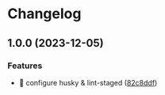 # Changelog

## 1.0.0 (2023-12-05)


### Features

* :wrench: configure husky & lint-staged ([82c8ddf](https://github.com/laruiss/template-monorepo/commit/82c8ddf0c138977092b1db52dcd0e2e4f2cfe7ce))
